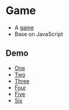 # Game

- A [game](https://github.com/guaxiao/gua.game.js)
- Base on JavaScript

## Demo

* [One](http://gkbi.top/Game/One/game.html)
* [Two](http://gkbi.top/Game/Two/game.html)
* [Three](http://gkbi.top/Game/Three/game.html)
* [Four](http://gkbi.top/Game/four/game.html)
* [Five](http://kkkb.github.io/Game/Five/game.html)
* [Six](http://kkkb.github.io/Game/Six/game.html)